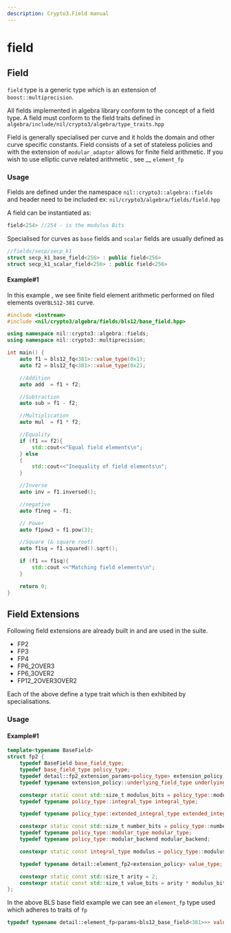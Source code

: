 ```yaml
---
description: Crypto3.Field manual
---
```


# field

## Field

`field` type is a generic type which is an extension of `boost::multiprecision`.&#x20;

All fields implemented in algebra library conform to the concept of a field type. A field must conform to the field traits defined in `algebra/include/nil/crypto3/algebra/type_traits.hpp`

Field is generally specialised per curve and it holds the domain and other curve specific constants. Field consists of a set of stateless policies and with the extension of `modular_adaptor` allows for finite field arithmetic. If you wish to use elliptic curve related arithmetic , see __ `element_fp`&#x20;

### Usage

Fields are defined under the namespace `nil::crypto3::algebra::fields` and header need to be included ex: `nil/crypto3/algebra/fields/field.hpp`

A field can be instantiated as:

```cpp
field<254> //254 - is the modulus Bits
```

Specialised for curves as `base` fields and `scalar` fields are usually defined as

```cpp
//fields/secp/secp_k1
struct secp_k1_base_field<256> : public field<256>
struct secp_k1_scalar_field<256> : public field<256>
```

#### Example#1

In this example , we see finite field element arithmetic performed on filed elements over`BLS12-381` curve.&#x20;

```cpp
#include <iostream>
#include <nil/crypto3/algebra/fields/bls12/base_field.hpp>

using namespace nil::crypto3::algebra::fields;
using namespace nil::crypto3::multiprecision;

int main() {
    auto f1 = bls12_fq<381>::value_type(0x1);
    auto f2 = bls12_fq<381>::value_type(0x2);

    //Addition
    auto add  = f1 + f2;

    //Subtraction
    auto sub = f1 - f2;

    //Multiplication
    auto mul  = f1 * f2;

    //Equality
    if (f1 == f2){
        std::cout<<"Equal field elements\n";
    } else
    {
        std::cout<<"Inequality of field elements\n";
    }

    //Inverse
    auto inv = f1.inversed();

    //negative
    auto f1neg = -f1;

    // Power
    auto f1pow3 = f1.pow(3);

    //Square (& square root)
    auto f1sq = f1.squared().sqrt();

    if (f1 == f1sq){
        std::cout <<"Matching field elements\n";
    }

    return 0;
}
```

## Field Extensions

Following field extensions are already built in and are used in the suite.

* FP2
* FP3
* FP4
* FP6\_2OVER3
* FP6\_3OVER2
* FP12\_2OVER3OVER2

Each of the above define a type trait which is then exhibited by specialisations.

### Usage

#### Example#1

```cpp
template<typename BaseField>
struct fp2 {
	typedef BaseField base_field_type;
	typedef base_field_type policy_type;
	typedef detail::fp2_extension_params<policy_type> extension_policy;
	typedef typename extension_policy::underlying_field_type underlying_field_type;

	constexpr static const std::size_t modulus_bits = policy_type::modulus_bits;
	typedef typename policy_type::integral_type integral_type;

	typedef typename policy_type::extended_integral_type extended_integral_type;

	constexpr static const std::size_t number_bits = policy_type::number_bits;
	typedef typename policy_type::modular_type modular_type;
	typedef typename policy_type::modular_backend modular_backend;

	constexpr static const integral_type modulus = policy_type::modulus;

	typedef typename detail::element_fp2<extension_policy> value_type;

	constexpr static const std::size_t arity = 2;
	constexpr static const std::size_t value_bits = arity * modulus_bits;
};
```

In the above BLS base field example we can see an `element_fp` type used which adheres to traits of `fp`

```cpp
typedef typename detail::element_fp<params<bls12_base_field<381>>> value_type;
```

